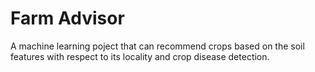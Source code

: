 # Farm Advisor
 A machine learning poject that can recommend crops based on the soil features with respect to its  locality and  crop disease detection.
